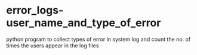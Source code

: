 # error_logs-user_name_and_type_of_error
python program to collect types of error in system log and count the no. of times the users appear in the log files
